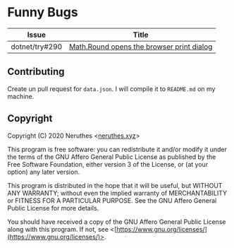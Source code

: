 # Funny Bugs

Issue | Title
----- | -----
dotnet/try#290 | [Math.Round opens the browser print dialog](https://github.com/dotnet/try/issues/290)

## Contributing

Create un pull request for `data.json`. I will compile it to `README.md` on my machine.

## Copyright

Copyright (C) 2020  Neruthes \<[neruthes.xyz](https://neruthes.xyz)>

This program is free software: you can redistribute it and/or modify
it under the terms of the GNU Affero General Public License as published
by the Free Software Foundation, either version 3 of the License, or
(at your option) any later version.

This program is distributed in the hope that it will be useful,
but WITHOUT ANY WARRANTY; without even the implied warranty of
MERCHANTABILITY or FITNESS FOR A PARTICULAR PURPOSE.  See the
GNU Affero General Public License for more details.

You should have received a copy of the GNU Affero General Public License
along with this program.  If not, see \<[https://www.gnu.org/licenses/](https://www.gnu.org/licenses/)>.
